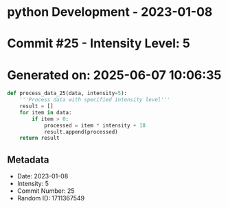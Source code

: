 ﻿# python Development - 2023-01-08
# Commit #25 - Intensity Level: 5
# Generated on: 2025-06-07 10:06:35
```python
def process_data_25(data, intensity=5):
    '''Process data with specified intensity level'''
    result = []
    for item in data:
        if item > 0:
            processed = item * intensity + 18
            result.append(processed)
    return result
```
## Metadata
- Date: 2023-01-08
- Intensity: 5
- Commit Number: 25
- Random ID: 1711367549
